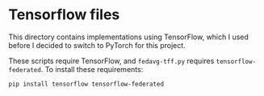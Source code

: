 Tensorflow files
================

This directory contains implementations using TensorFlow, which I used before
I decided to switch to PyTorch for this project.

These scripts require TensorFlow, and `fedavg-tff.py` requires
`tensorflow-federated`. To install these requirements:

``` bash
pip install tensorflow tensorflow-federated
```
